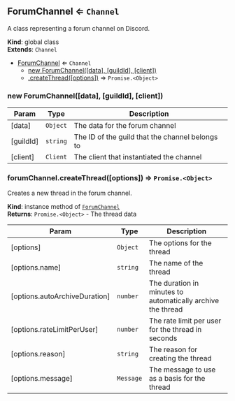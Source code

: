 <a name="ForumChannel"></a>

## ForumChannel ⇐ <code>Channel</code>
A class representing a forum channel on Discord.

**Kind**: global class  
**Extends**: <code>Channel</code>  

* [ForumChannel](#ForumChannel) ⇐ <code>Channel</code>
    * [new ForumChannel([data], [guildId], [client])](#new_ForumChannel_new)
    * [.createThread([options])](#ForumChannel+createThread) ⇒ <code>Promise.&lt;Object&gt;</code>

<a name="new_ForumChannel_new"></a>

### new ForumChannel([data], [guildId], [client])

| Param | Type | Description |
| --- | --- | --- |
| [data] | <code>Object</code> | The data for the forum channel |
| [guildId] | <code>string</code> | The ID of the guild that the channel belongs to |
| [client] | <code>Client</code> | The client that instantiated the channel |

<a name="ForumChannel+createThread"></a>

### forumChannel.createThread([options]) ⇒ <code>Promise.&lt;Object&gt;</code>
Creates a new thread in the forum channel.

**Kind**: instance method of [<code>ForumChannel</code>](#ForumChannel)  
**Returns**: <code>Promise.&lt;Object&gt;</code> - The thread data  

| Param | Type | Description |
| --- | --- | --- |
| [options] | <code>Object</code> | The options for the thread |
| [options.name] | <code>string</code> | The name of the thread |
| [options.autoArchiveDuration] | <code>number</code> | The duration in minutes to automatically archive the thread |
| [options.rateLimitPerUser] | <code>number</code> | The rate limit per user for the thread in seconds |
| [options.reason] | <code>string</code> | The reason for creating the thread |
| [options.message] | <code>Message</code> | The message to use as a basis for the thread |

